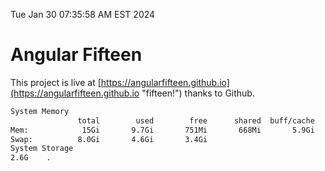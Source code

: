 Tue Jan 30 07:35:58 AM EST 2024

# Angular Fifteen


This project is live at [https://angularfifteen.github.io](https://angularfifteen.github.io "fifteen!") thanks to Github.

```bash
System Memory
               total        used        free      shared  buff/cache   available
Mem:            15Gi       9.7Gi       751Mi       668Mi       5.9Gi       5.5Gi
Swap:          8.0Gi       4.6Gi       3.4Gi
System Storage
2.6G	.
```
```bash
